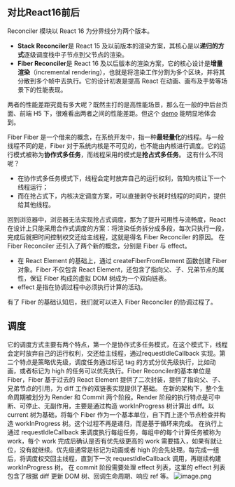 ## 对比React16前后
Reconciler 模块以 React 16 为分界线分为两个版本。

- **Stack Reconciler**是 React 15 及以前版本的渲染方案，其核心是以**递归的方式**逐级调度栈中子节点到父节点的渲染。
- **Fiber Reconciler**是 React 16 及以后版本的渲染方案，它的核心设计是**增量渲染**（incremental rendering），也就是将渲染工作分割为多个区块，并将其分散到多个帧中去执行。它的设计初衷是提高 React 在动画、画布及手势等场景下的性能表现。

两者的性能差距究竟有多大呢？既然主打的是高性能场景，那么在一般的中后台页面、前端 H5 下，很难看出两者之间的性能差距。但这个 [demo](https://claudiopro.github.io/react-fiber-vs-stack-demo) 能明显地体会到。

Fiber
Fiber 是一个借来的概念，在系统开发中，指一种**最轻量化**的线程。与一般线程不同的是，Fiber 对于系统内核是不可见的，也不能由内核进行调度。它的运行模式被称为**协作式多任务**，而线程采用的模式是**抢占式多任务**。
这有什么不同呢？

- 在协作式多任务模式下，线程会定时放弃自己的运行权利，告知内核让下一个线程运行；
- 而在抢占式下，内核决定调度方案，可以直接剥夺长耗时线程的时间片，提供给其他线程。

回到浏览器中，浏览器无法实现抢占式调度，那为了提升可用性与流畅度，React 在设计上只能采用合作式调度的方案：将渲染任务拆分成多段，每次只执行一段，完成后就把时间控制权交还给主线程，这就是得名 Fiber Reconciler 的原因。
在 Fiber Reconciler 还引入了两个新的概念，分别是 Fiber 与 effect。

- 在 React Element 的基础上，通过 createFiberFromElement 函数创建 Fiber 对象。Fiber 不仅包含 React Element，还包含了指向父、子、兄弟节点的属性，保证 Fiber 构成的虚拟 DOM 树成为一个双向链表。
- effect 是指在协调过程中必须执行计算的活动。

有了 Fiber 的基础认知后，我们就可以进入 Fiber Reconciler 的协调过程了。
## 调度
它的调度方式主要有两个特点，第一个是协作式多任务模式，在这个模式下，线程会定时放弃自己的运行权利，交还给主线程，通过requestIdleCallback 实现。第二个特点是策略优先级，调度任务通过标记 tag 的方式分优先级执行，比如动画，或者标记为 high 的任务可以优先执行。Fiber Reconciler的基本单位是 Fiber，Fiber 基于过去的 React Element 提供了二次封装，提供了指向父、子、兄弟节点的引用，为 diff 工作的双链表实现提供了基础。
在新的架构下，整个生命周期被划分为 Render 和 Commit 两个阶段。Render 阶段的执行特点是可中断、可停止、无副作用，主要是通过构造 workInProgress 树计算出 diff。以 current 树为基础，将每个 Fiber 作为一个基本单位，自下而上逐个节点检查并构造 workInProgress 树。这个过程不再是递归，而是基于循环来完成。
在执行上通过 requestIdleCallback 来调度执行每组任务，每组中的每个计算任务被称为 work，每个 work 完成后确认是否有优先级更高的 work 需要插入，如果有就让位，没有就继续。优先级通常是标记为动画或者 high 的会先处理。每完成一组后，将调度权交回主线程，直到下一次 requestIdleCallback 调用，再继续构建 workInProgress 树。
在 commit 阶段需要处理 effect 列表，这里的 effect 列表包含了根据 diff 更新 DOM 树、回调生命周期、响应 ref 等。
![image.png](https://cdn.nlark.com/yuque/0/2023/png/12378710/1688194004809-90b8fe91-a5e9-4a68-a9d7-b762209babbc.png#averageHue=%23f2f4f2&clientId=ue21823b1-dfc6-4&from=paste&height=306&id=u596611ef&originHeight=291&originWidth=459&originalType=binary&ratio=0.8999999761581421&rotation=0&showTitle=false&size=45490&status=done&style=none&taskId=uf1198772-d488-4af7-afb3-164e2561a56&title=&width=483)
